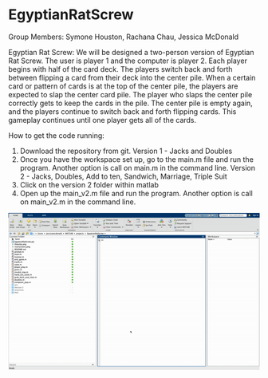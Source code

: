 # EgyptianRatScrew

Group Members: Symone Houston, Rachana Chau, Jessica McDonald 

Egyptian Rat Screw: 
We will be designed a two-person version of Egyptian Rat Screw. The user is player 1 and the computer is player 2. 
Each player begins with half of the card deck. The players switch back and forth between flipping a card from 
their deck into the center pile. When a certain card or pattern of cards is at the top of the center pile, 
the players are expected to slap the center card pile. The player who slaps the center pile correctly 
gets to keep the cards in the pile. The center pile is empty again, and the players continue to switch back and 
forth flipping cards. This gameplay continues until one player gets all of the cards. 

How to get the code running: 
1. Download the repository from git. 
Version 1 - Jacks and Doubles 
2. Once you have the workspace set up, go to the main.m file and run the program. Another option is call on main.m in the command line. 
Version 2 - Jacks, Doubles, Add to ten, Sandwich, Marriage, Triple Suit 
3. Click on the version 2 folder within matlab
4. Open up the main_v2.m file and run the program. Another option is call on main_v2.m in the command line. 

![alt text](https://github.com/rachanachau/EgyptianRatScrew/blob/master/gameplay.gif "gameplay.gif")
